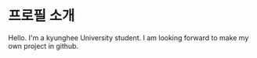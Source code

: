 # 프로필 소개

Hello. I'm a kyunghee University student. I am looking forward to make my own project in github. 
